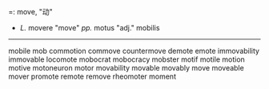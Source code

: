 =: move, "动"
- *L.* movere "move" *pp.* motus "adj." mobilis

---
mobile
mob
commotion
commove
countermove
demote
emote
immovability
immovable
locomote
mobocrat
mobocracy
mobster
motif
motile
motion
motive
motoneuron
motor
movability
movable
movably
move
moveable
mover
promote
remote
remove
rheomoter
moment
